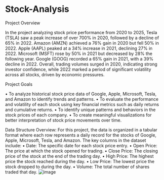 # Stock-Analysis
Project Overview

In the project analyzing stock price performance from 2020 to 2025, Tesla (TSLA) saw a peak increase of over 700% in 2020, followed by a decline of 65% in 2022. Amazon (AMZN) achieved a 76% gain in 2020 but fell 50% in 2022. Apple (AAPL) peaked at a 34% increase in 2021, declining 27% in 2022. Microsoft (MSFT) rose by 50% in 2021 but decreased by 28% the following year. Google (GOOG) recorded a 65% gain in 2021, with a 39% decline in 2022. Overall, trading volumes surged in 2020, indicating strong investor confidence, while 2022 marked a period of significant volatility across all stocks, driven by economic pressures.

Project Goals

•  To analyze historical stock price data of Google, Apple, Microsoft, Tesla, and Amazon to identify trends and patterns.
•	To evaluate the performance and volatility of each stock using key financial metrics such as daily returns and cumulative returns.
•	To identify unique patterns and behaviors in the stock prices of each company.
•  To create meaningful visualizations for better interpretation of stock price movements over time.

Data Structure Overview:
For this project, the data is organized in a tabular format where each row represents a daily record for the stocks of Google, Apple, Microsoft, Tesla, and Amazon. The key columns in the dataset include:
•	Date: The specific date for each stock price entry.
•	Open Price: The price at which the stock opened for trading.
•	Close Price: The closing price of the stock at the end of the trading day.
•	High Price: The highest price the stock reached during the day.
•	Low Price: The lowest price the stock dropped to during the day.
•	Volume: The total number of shares traded that day.
![image](https://github.com/user-attachments/assets/cdad06e5-9ed2-43e6-bbaa-f948082e1e6e)

